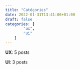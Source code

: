 ```yaml
---
title: "Catégories"
date: 2022-01-31T13:41:06+01:00
draft: false
categories: [
        "ux", 
        "ui"
    ]
---
```


**UX**: 5 posts

**UI**: 3 posts